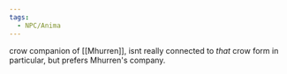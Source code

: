 ```yaml
---
tags:
  - NPC/Anima
---
```

crow companion of [[Mhurren]], isnt really connected to *that* crow form in particular, but prefers Mhurren's company. 